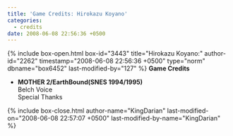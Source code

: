 ```yaml
---
title: 'Game Credits: Hirokazu Koyano'
categories:
  - credits
date: 2008-06-08 22:56:36 +0500
---
```

{% include box-open.html box-id="3443" title="Hirokazu Koyano:" author-id="2262" timestamp="2008-06-08 22:56:36 +0500" type="norm" dbname="box6452" last-modified-by="127" %}
<b>Game Credits</b>

<UL>

<LI><b>MOTHER 2/EarthBound(SNES 1994/1995)</b><BR />
Belch Voice<BR />
Special Thanks</LI>

</UL>
{% include box-close.html author-name="KingDarian" last-modified-on="2008-06-08 22:57:07 +0500" last-modified-by-name="KingDarian" %}

